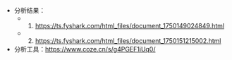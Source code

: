 - 分析结果：
  - 1. https://ts.fyshark.com/html_files/document_1750149024849.html
  - 2. https://ts.fyshark.com/html_files/document_1750151215002.html
- 分析工具：https://www.coze.cn/s/g4PGEF1iUq0/